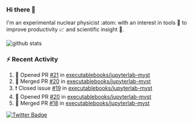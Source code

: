 ### Hi there 👋 

I'm an experimental nuclear physicist :atom: with an interest in tools :wrench: to improve productivity :chart_with_upwards_trend: and scientific insight :telescope:.

![github stats](https://github-readme-stats.vercel.app/api?username=agoose77&show_icons=true&hide_rank=true&hide_title=true&bg_color=30,e76445,904e95&text_color=efe3ec&icon_color=efe3ec)
<!--
**agoose77/agoose77** is a ✨ _special_ ✨ repository because its `README.md` (this file) appears on your GitHub profile.

Here are some ideas to get you started:

- 🔭 I’m currently working on ...
- 🌱 I’m currently learning ...
- 👯 I’m looking to collaborate on ...
- 🤔 I’m looking for help with ...
- 💬 Ask me about ...
- 📫 How to reach me: ...
- 😄 Pronouns: ...
- ⚡ Fun fact: ...
-->

### :zap: Recent Activity
<!--START_SECTION:activity-->
1. 💪 Opened PR [#21](https://github.com/executablebooks/jupyterlab-myst/pull/21) in [executablebooks/jupyterlab-myst](https://github.com/executablebooks/jupyterlab-myst)
2. 🎉 Merged PR [#20](https://github.com/executablebooks/jupyterlab-myst/pull/20) in [executablebooks/jupyterlab-myst](https://github.com/executablebooks/jupyterlab-myst)
3. ❗️ Closed issue [#19](https://github.com/executablebooks/jupyterlab-myst/issues/19) in [executablebooks/jupyterlab-myst](https://github.com/executablebooks/jupyterlab-myst)
4. 💪 Opened PR [#20](https://github.com/executablebooks/jupyterlab-myst/pull/20) in [executablebooks/jupyterlab-myst](https://github.com/executablebooks/jupyterlab-myst)
5. 🎉 Merged PR [#18](https://github.com/executablebooks/jupyterlab-myst/pull/18) in [executablebooks/jupyterlab-myst](https://github.com/executablebooks/jupyterlab-myst)
<!--END_SECTION:activity-->


[![Twitter Badge](https://img.shields.io/twitter/follow/agoose77?style=flat-square&logo=Twitter&logoColor=white&color=cornflowerblue)](https://twitter.com/agoose77)
